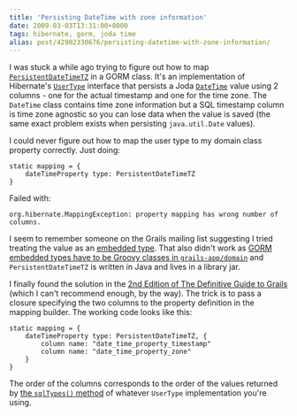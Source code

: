 ```yaml
---
title: 'Persisting DateTime with zone information'
date: 2009-03-03T13:31:00+0000
tags: hibernate, gorm, joda time
alias: post/42902330676/persisting-datetime-with-zone-information/
---
```


I was stuck a while ago trying to figure out how to map [`PersistentDateTimeTZ`][1] in a GORM class. It's an implementation of Hibernate's [`UserType`][2] interface that persists a Joda [`DateTime`][3] value using 2 columns - one for the actual timestamp and one for the time zone. The `DateTime` class contains time zone information but a SQL timestamp column is time zone agnostic so you can lose data when the value is saved (the same exact problem exists when persisting `java.util.Date` values).

<!-- more -->

I could never figure out how to map the user type to my domain class property correctly. Just doing:

    static mapping = {
        dateTimeProperty type: PersistentDateTimeTZ
    }

Failed with:

    org.hibernate.MappingException: property mapping has wrong number of columns.

I seem to remember someone on the Grails mailing list suggesting I tried treating the value as an [embedded type][4]. That also didn't work as [GORM embedded types have to be Groovy classes in `grails-app/domain`][5] and `PersistentDateTimeTZ` is written in Java and lives in a library jar.

I finally found the solution in the [2nd Edition of The Definitive Guide to Grails][6] (which I can't recommend enough, by the way). The trick is to pass a closure specifying the two columns to the property definition in the mapping builder. The working code looks like this:

    static mapping = {
        dateTimeProperty type: PersistentDateTimeTZ, {
            column name: "date_time_property_timestamp"
            column name: "date_time_property_zone"
        }
    }

The order of the columns corresponds to the order of the values returned by [the `sqlTypes()` method][7] of whatever `UserType` implementation you're using.

[1]: http://joda-time.sourceforge.net/contrib/hibernate/apidocs/org/joda/time/contrib/hibernate/PersistentDateTimeTZ.html
[2]: http://www.hibernate.org/hib_docs/v3/api/org/hibernate/usertype/UserType.html
[3]: http://joda-time.sourceforge.net/api-release/org/joda/time/DateTime.html
[4]: http://grails.org/doc/1.1.x/guide/single.html#5.2.2%20Composition%20in%20GORM
[5]: http://jira.codehaus.org/browse/GRAILS-3328
[6]: http://www.amazon.co.uk/Definitive-Guide-Grails-Experts-Development/dp/1590599950
[7]: http://www.hibernate.org/hib_docs/v3/api/org/hibernate/usertype/UserType.html#sqlTypes()

